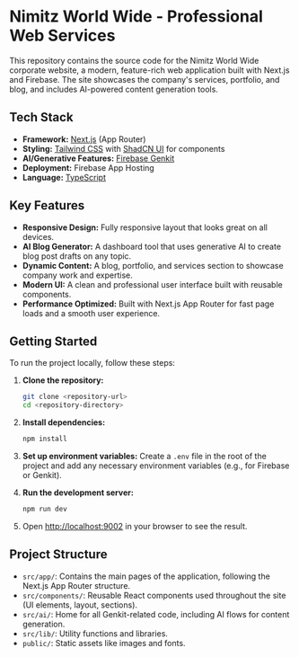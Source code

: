 # Nimitz World Wide - Professional Web Services

This repository contains the source code for the Nimitz World Wide corporate website, a modern, feature-rich web application built with Next.js and Firebase. The site showcases the company's services, portfolio, and blog, and includes AI-powered content generation tools.

## Tech Stack

- **Framework:** [Next.js](https://nextjs.org/) (App Router)
- **Styling:** [Tailwind CSS](https://tailwindcss.com/) with [ShadCN UI](https://ui.shadcn.com/) for components
- **AI/Generative Features:** [Firebase Genkit](https://firebase.google.com/docs/genkit)
- **Deployment:** Firebase App Hosting
- **Language:** [TypeScript](https://www.typescriptlang.org/)

## Key Features

- **Responsive Design:** Fully responsive layout that looks great on all devices.
- **AI Blog Generator:** A dashboard tool that uses generative AI to create blog post drafts on any topic.
- **Dynamic Content:** A blog, portfolio, and services section to showcase company work and expertise.
- **Modern UI:** A clean and professional user interface built with reusable components.
- **Performance Optimized:** Built with Next.js App Router for fast page loads and a smooth user experience.

## Getting Started

To run the project locally, follow these steps:

1.  **Clone the repository:**
    ```bash
    git clone <repository-url>
    cd <repository-directory>
    ```

2.  **Install dependencies:**
    ```bash
    npm install
    ```

3.  **Set up environment variables:**
    Create a `.env` file in the root of the project and add any necessary environment variables (e.g., for Firebase or Genkit).

4.  **Run the development server:**
    ```bash
    npm run dev
    ```

5.  Open [http://localhost:9002](http://localhost:9002) in your browser to see the result.

## Project Structure

- `src/app/`: Contains the main pages of the application, following the Next.js App Router structure.
- `src/components/`: Reusable React components used throughout the site (UI elements, layout, sections).
- `src/ai/`: Home for all Genkit-related code, including AI flows for content generation.
- `src/lib/`: Utility functions and libraries.
- `public/`: Static assets like images and fonts.
